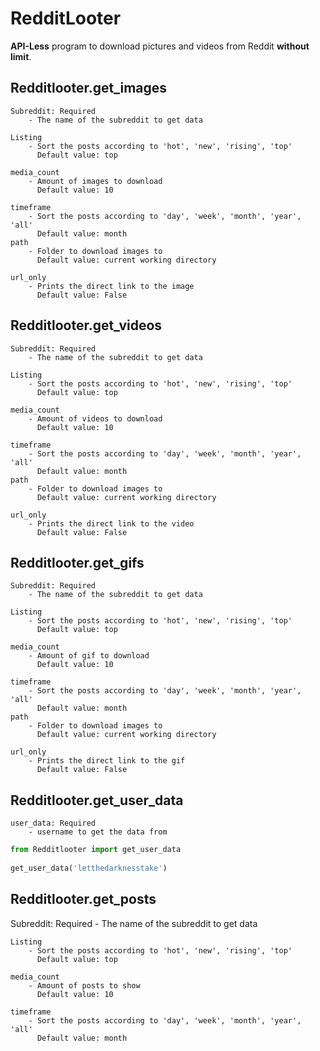 # RedditLooter
**API-Less** program to download pictures and videos from Reddit **without limit**.

## Redditlooter.get_images 
   
    Subreddit: Required
        - The name of the subreddit to get data 

    Listing 
        - Sort the posts according to 'hot', 'new', 'rising', 'top'
          Default value: top

    media_count
        - Amount of images to download
          Default value: 10
  
    timeframe
        - Sort the posts according to 'day', 'week', 'month', 'year', 'all'
          Default value: month
    path
        - Folder to download images to
          Default value: current working directory
    
    url_only
        - Prints the direct link to the image
          Default value: False
## Redditlooter.get_videos
    Subreddit: Required
        - The name of the subreddit to get data 

    Listing 
        - Sort the posts according to 'hot', 'new', 'rising', 'top'
          Default value: top

    media_count
        - Amount of videos to download
          Default value: 10
  
    timeframe
        - Sort the posts according to 'day', 'week', 'month', 'year', 'all'
          Default value: month
    path
        - Folder to download images to
          Default value: current working directory
    
    url_only
        - Prints the direct link to the video
          Default value: False
## Redditlooter.get_gifs
    Subreddit: Required
        - The name of the subreddit to get data 

    Listing 
        - Sort the posts according to 'hot', 'new', 'rising', 'top'
          Default value: top

    media_count
        - Amount of gif to download
          Default value: 10
  
    timeframe
        - Sort the posts according to 'day', 'week', 'month', 'year', 'all'
          Default value: month
    path
        - Folder to download images to
          Default value: current working directory
    
    url_only
        - Prints the direct link to the gif
          Default value: False
## Redditlooter.get_user_data

    user_data: Required
        - username to get the data from 
```python
from Redditlooter import get_user_data
  
get_user_data('letthedarknesstake')
```
## Redditlooter.get_posts
Subreddit: Required
        - The name of the subreddit to get data 

    Listing 
        - Sort the posts according to 'hot', 'new', 'rising', 'top'
          Default value: top

    media_count
        - Amount of posts to show
          Default value: 10
  
    timeframe
        - Sort the posts according to 'day', 'week', 'month', 'year', 'all'
          Default value: month
 

